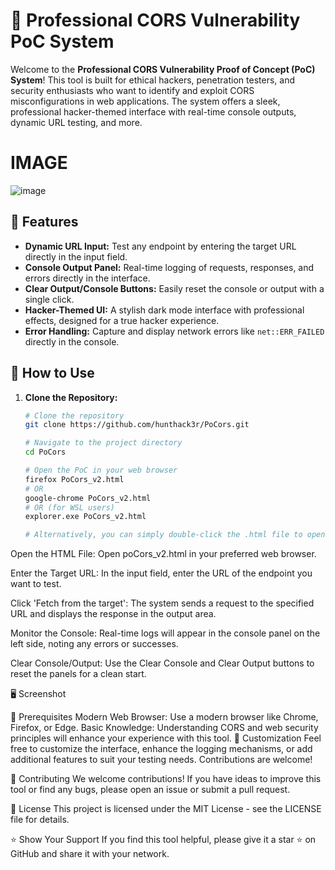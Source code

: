 # 🚀 Professional CORS Vulnerability PoC System

Welcome to the **Professional CORS Vulnerability Proof of Concept (PoC) System**! This tool is built for ethical hackers, penetration testers, and security enthusiasts who want to identify and exploit CORS misconfigurations in web applications. The system offers a sleek, professional hacker-themed interface with real-time console outputs, dynamic URL testing, and more.
# IMAGE
![image](https://github.com/user-attachments/assets/f149338c-682b-472d-ad1a-b395a5fcd90d)

## 🌟 Features
- **Dynamic URL Input:** Test any endpoint by entering the target URL directly in the input field.
- **Console Output Panel:** Real-time logging of requests, responses, and errors directly in the interface.
- **Clear Output/Console Buttons:** Easily reset the console or output with a single click.
- **Hacker-Themed UI:** A stylish dark mode interface with professional effects, designed for a true hacker experience.
- **Error Handling:** Capture and display network errors like `net::ERR_FAILED` directly in the console.

## 🎯 How to Use
1. **Clone the Repository:**
   ```bash
   # Clone the repository
   git clone https://github.com/hunthack3r/PoCors.git
   
   # Navigate to the project directory
   cd PoCors
   
   # Open the PoC in your web browser
   firefox PoCors_v2.html
   # OR
   google-chrome PoCors_v2.html
   # OR (for WSL users)
   explorer.exe PoCors_v2.html
   
   # Alternatively, you can simply double-click the .html file to open it in your default web browser.

Open the HTML File:
Open poCors_v2.html in your preferred web browser.

Enter the Target URL:
In the input field, enter the URL of the endpoint you want to test.

Click 'Fetch from the target':
The system sends a request to the specified URL and displays the response in the output area.

Monitor the Console:
Real-time logs will appear in the console panel on the left side, noting any errors or successes.

Clear Console/Output:
Use the Clear Console and Clear Output buttons to reset the panels for a clean start.

🖥️ Screenshot

🚧 Prerequisites
Modern Web Browser: Use a modern browser like Chrome, Firefox, or Edge.
Basic Knowledge: Understanding CORS and web security principles will enhance your experience with this tool.
🔧 Customization
Feel free to customize the interface, enhance the logging mechanisms, or add additional features to suit your testing needs. Contributions are welcome!

🤝 Contributing
We welcome contributions! If you have ideas to improve this tool or find any bugs, please open an issue or submit a pull request.

📜 License
This project is licensed under the MIT License - see the LICENSE file for details.

⭐ Show Your Support
If you find this tool helpful, please give it a star ⭐ on GitHub and share it with your network.

